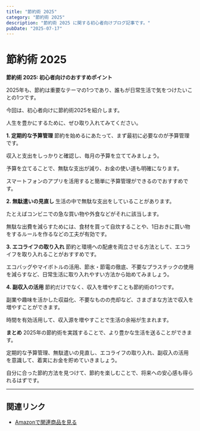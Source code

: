 ```yaml
---
title: "節約術 2025"
category: "節約術 2025"
description: "節約術 2025 に関する初心者向けブログ記事です。"
pubDate: "2025-07-17"
---
```


# 節約術 2025

**節約術 2025: 初心者向けのおすすめポイント**

2025年も、節約は重要なテーマの1つであり、誰もが日常生活で気をつけたいことの1つです。

今回は、初心者向けに節約術2025を紹介します。

人生を豊かにするために、ぜひ取り入れてみてください。



**1. 定期的な予算管理**
節約を始めるにあたって、まず最初に必要なのが予算管理です。

収入と支出をしっかりと確認し、毎月の予算を立ててみましょう。

予算を立てることで、無駄な支出が減り、お金の使い道も明確になります。

スマートフォンのアプリを活用すると簡単に予算管理ができるのでおすすめです。



**2. 無駄遣いの見直し**
生活の中で無駄な支出をしていることがあります。

たとえばコンビニでの急な買い物や外食などがそれに該当します。

無駄な出費を減らすためには、食材を買って自炊することや、1日おきに買い物をするルールを作るなどの工夫が有効です。



**3. エコライフの取り入れ**
節約と環境への配慮を両立させる方法として、エコライフを取り入れることがおすすめです。

エコバッグやマイボトルの活用、節水・節電の徹底、不要なプラスチックの使用を減らすなど、日常生活に取り入れやすい方法から始めてみましょう。



**4. 副収入の活用**
節約だけでなく、収入を増やすことも節約術の1つです。

副業や趣味を活かした収益化、不要なものの売却など、さまざまな方法で収入を増やすことができます。

時間を有効活用して、収入源を増やすことで生活の余裕が生まれます。



**まとめ**
2025年の節約術を実践することで、より豊かな生活を送ることができます。

定期的な予算管理、無駄遣いの見直し、エコライフの取り入れ、副収入の活用を意識して、着実にお金を貯めていきましょう。

自分に合った節約方法を見つけて、節約を楽しむことで、将来への安心感も得られるはずです。



---

## 関連リンク

- [Amazonで関連商品を見る](https://www.amazon.co.jp/s?k=%E7%AF%80%E7%B4%84%E8%A1%93+2025&tag=autowritehubai-22)
